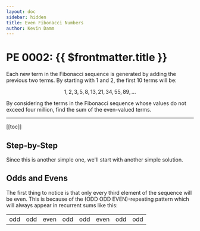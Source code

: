 ```yaml
---
layout: doc
sidebar: hidden
title: Even Fibonacci Numbers
author: Kevin Damm
---
```


# PE 0002: {{ $frontmatter.title }}

<pe100-problem n="2">

Each new term in the Fibonacci sequence is generated by adding the previous
two terms.  By starting with $1$ and $2$, the first $10$ terms will be:

$$ 1, 2, 3, 5, 8, 13, 21, 34, 55, 89, \dots $$

By considering the terms in the Fibonacci sequence whose values do not exceed
four million, find the sum of the even-valued terms.

</pe100-problem>

---

[[toc]]

## Step-by-Step

Since this is another simple one, we'll start with another simple solution.

<!-- TODO number counting component -->


## Odds and Evens

The first thing to notice is that only every third element of the sequence will
be even.  This is because of the (ODD ODD EVEN)-repeating pattern which will
always appear in recurrent sums like this:

<table><tbody><tr>
<td>odd</td><td>odd</td><td>even</td><td>odd</td><td>odd</td><td>even</td><td>odd</td><td>odd</td>
</tr></tbody></table>

